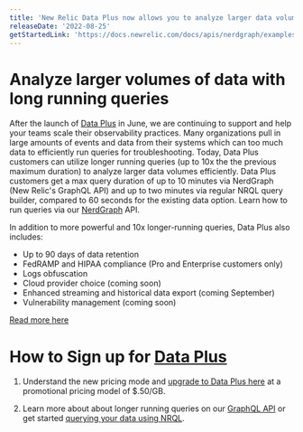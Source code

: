 ```yaml
---
title: 'New Relic Data Plus now allows you to analyze larger data volumes through long running queries.'
releaseDate: '2022-08-25' 
getStartedLink: 'https://docs.newrelic.com/docs/apis/nerdgraph/examples/nerdgraph-nrql-tutorial/'
---
```


# Analyze larger volumes of data with long running queries

After the launch of [Data Plus](https://docs.newrelic.com/whats-new/2022/06/whats-new-6-1-data-plus-available) in June, we are continuing to support and help your teams scale their observability practices. Many organizations pull in large amounts of events and data from their systems which can too much data to efficiently run queries for troubleshooting. Today, Data Plus customers can utilize longer running queries (up to 10x the the previous maximum duration) to analyze larger data volumes efficiently.  Data Plus customers get a max query duration of up to 10 minutes via NerdGraph (New Relic's GraphQL API) and up to two minutes via regular NRQL query builder, compared to 60 seconds for the existing data option. Learn how to run queries via our [NerdGraph](https://docs.newrelic.com/docs/apis/nerdgraph/get-started/introduction-new-relic-nerdgraph/) API.

In addition to more powerful and 10x longer-running queries, Data Plus also includes:

* Up to 90 days of data retention 
* FedRAMP and HIPAA compliance (Pro and Enterprise customers only) 
* Logs obfuscation
* Cloud provider choice (coming soon)
* Enhanced streaming and historical data export (coming September) 
* Vulnerability management (coming soon)

[Read more here](https://newrelic.com/blog/nerdlog/data-plus-pricing)

# How to Sign up for [Data Plus](https://docs.newrelic.com/docs/accounts/accounts-billing/new-relic-one-pricing-billing/data-ingest-billing)
1. Understand the new pricing mode and [upgrade to Data Plus here](https://newrelic.com/blog/nerdlog/data-plus-pricing) at a promotional pricing model of $.50/GB.

2. Learn more about about longer running queries on our [GraphQL API](https://docs.newrelic.com/docs/apis/nerdgraph/get-started/introduction-new-relic-nerdgraph/) or get started [querying your data using NRQL](https://docs.newrelic.com/docs/query-your-data/explore-query-data/query-builder/introduction-query-builder/).
